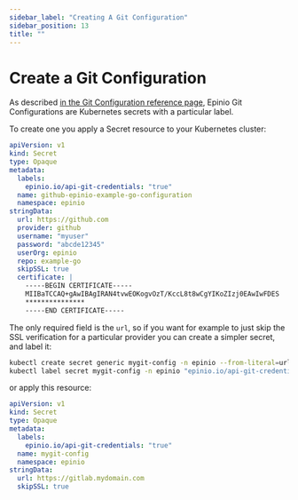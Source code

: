 ```yaml
---
sidebar_label: "Creating A Git Configuration"
sidebar_position: 13
title: ""
---
```


# Create a Git Configuration

As described [in the Git Configuration reference page](../../references/git_configuration.md), Epinio Git Configurations are Kubernetes secrets with a particular label.

To create one you apply a Secret resource to your Kubernetes cluster:

```yaml
apiVersion: v1 
kind: Secret 
type: Opaque 
metadata: 
  labels: 
    epinio.io/api-git-credentials: "true"
  name: github-epinio-example-go-configuration 
  namespace: epinio 
stringData:
  url: https://github.com
  provider: github
  username: "myuser" 
  password: "abcde12345" 
  userOrg: epinio 
  repo: example-go 
  skipSSL: true 
  certificate: |
    -----BEGIN CERTIFICATE-----
    MIIBaTCCAQ+gAwIBAgIRAN4tvwEOKogvOzT/KccL8t8wCgYIKoZIzj0EAwIwFDES
    ***************
    -----END CERTIFICATE-----
```

The only required field is the `url`, so if you want for example to just skip the SSL verification for a particular provider you can create a simpler secret, and label it:

```bash
kubectl create secret generic mygit-config -n epinio --from-literal=url=https://gitlab.mydomain.com --from-literal=skipSSL=true
kubectl label secret mygit-config -n epinio "epinio.io/api-git-credentials=true"
```

or apply this resource:

```yaml
apiVersion: v1 
kind: Secret 
type: Opaque 
metadata: 
  labels: 
    epinio.io/api-git-credentials: "true"
  name: mygit-config 
  namespace: epinio 
stringData:
  url: https://gitlab.mydomain.com
  skipSSL: true 
```

